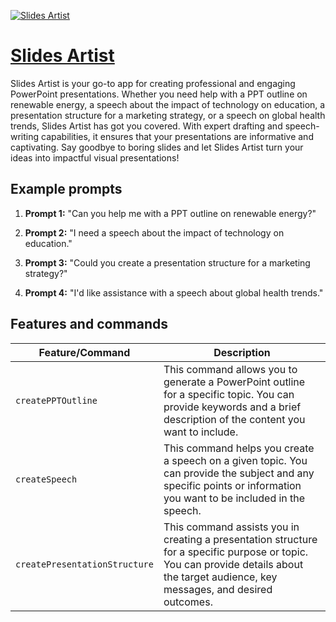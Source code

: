 [![Slides Artist](https://files.oaiusercontent.com/file-HwHQ0KisgTMzXdlyQsTm0jhw?se=2123-10-17T07%3A16%3A35Z&sp=r&sv=2021-08-06&sr=b&rscc=max-age%3D31536000%2C%20immutable&rscd=attachment%3B%20filename%3D0e1934ba-8644-4aa2-b3da-f00b9e3ad0ec.png&sig=3pJU0STv2PUrJ%2ButHWgLOX5d25FMEiXWy2sTCHoCGGg%3D)](https://chat.openai.com/g/g-oOo3ohNg2-slides-artist)

# [Slides Artist](https://chat.openai.com/g/g-oOo3ohNg2-slides-artist)

Slides Artist is your go-to app for creating professional and engaging PowerPoint presentations. Whether you need help with a PPT outline on renewable energy, a speech about the impact of technology on education, a presentation structure for a marketing strategy, or a speech on global health trends, Slides Artist has got you covered. With expert drafting and speech-writing capabilities, it ensures that your presentations are informative and captivating. Say goodbye to boring slides and let Slides Artist turn your ideas into impactful visual presentations!

## Example prompts

1. **Prompt 1:** "Can you help me with a PPT outline on renewable energy?"

2. **Prompt 2:** "I need a speech about the impact of technology on education."

3. **Prompt 3:** "Could you create a presentation structure for a marketing strategy?"

4. **Prompt 4:** "I'd like assistance with a speech about global health trends."


## Features and commands

| Feature/Command | Description |
| --- | --- |
| `createPPTOutline` | This command allows you to generate a PowerPoint outline for a specific topic. You can provide keywords and a brief description of the content you want to include. |
| `createSpeech` | This command helps you create a speech on a given topic. You can provide the subject and any specific points or information you want to be included in the speech. |
| `createPresentationStructure` | This command assists you in creating a presentation structure for a specific purpose or topic. You can provide details about the target audience, key messages, and desired outcomes. |